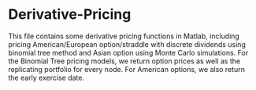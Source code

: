 # Derivative-Pricing
This file contains some derivative pricing functions in Matlab, including pricing American/European option/straddle with discrete dividends using binomial tree method and Asian option using Monte Carlo simulations. For the Binomial Tree pricing models, we return option prices as well as the replicating portfolio for every node. For American options, we also return the early exercise date.
